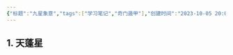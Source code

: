 ```yaml
---
{"标题":"九星象意","tags":["学习笔记","奇门遁甲"],"创建时间":"2023-10-05 20:08","修改时间":"2023-10-05 20:08","dg-publish":true,"permalink":"/qmdj//","dgPassFrontmatter":true}
---
```



## 1. 天蓬星 


